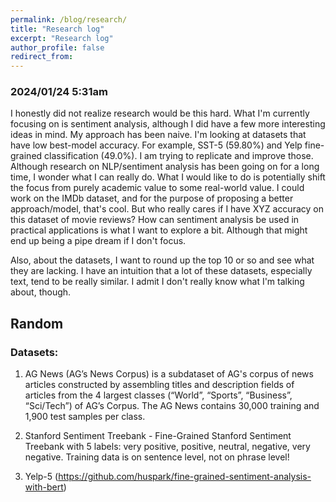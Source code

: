 ```yaml
---
permalink: /blog/research/
title: "Research log"
excerpt: "Research log"
author_profile: false
redirect_from:
---
```


### 2024/01/24 5:31am

I honestly did not realize research would be this hard. What I'm currently focusing on is sentiment analysis, although I did have a few more interesting ideas in mind. My approach has been naive. I'm looking at datasets that have low best-model accuracy. For example, SST-5 (59.80%) and Yelp fine-grained classification (49.0%). I am trying to replicate and improve those. Although research on NLP/sentiment analysis has been going on for a long time, I wonder what I can really do. What I would like to do is potentially shift the focus from purely academic value to some real-world value. I could work on the IMDb dataset, and for the purpose of proposing a better approach/model, that's cool. But who really cares if I have XYZ accuracy on this dataset of movie reviews? How can sentiment analysis be used in practical applications is what I want to explore a bit. Although that might end up being a pipe dream if I don't focus.

Also, about the datasets, I want to round up the top 10 or so and see what they are lacking. I have an intuition that a lot of these datasets, especially text, tend to be really similar. I admit I don't really know what I'm talking about, though.

## Random

### Datasets:

1. AG News (AG’s News Corpus) is a subdataset of AG's corpus of news articles constructed by assembling titles and description fields of articles from the 4 largest classes (“World”, “Sports”, “Business”, “Sci/Tech”) of AG’s Corpus. The AG News contains 30,000 training and 1,900 test samples per class.

2. Stanford Sentiment Treebank - Fine-Grained
   Stanford Sentiment Treebank with 5 labels: very positive, positive, neutral, negative, very negative.
   Training data is on sentence level, not on phrase level!

3. Yelp-5 (https://github.com/huspark/fine-grained-sentiment-analysis-with-bert)
